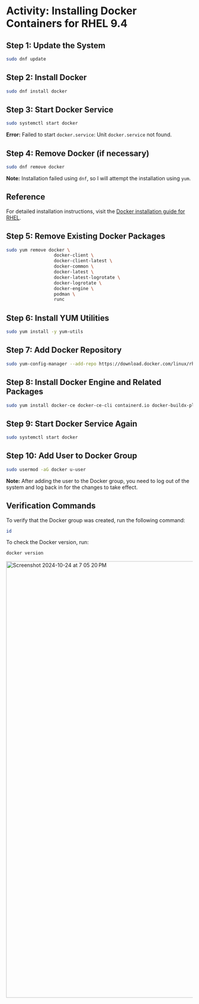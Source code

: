 # Activity: Installing Docker Containers for RHEL 9.4

## Step 1: Update the System
```bash
sudo dnf update
```

## Step 2: Install Docker
```bash
sudo dnf install docker
```

## Step 3: Start Docker Service
```bash
sudo systemctl start docker
```
**Error:** Failed to start `docker.service`: Unit `docker.service` not found.

## Step 4: Remove Docker (if necessary)
```bash
sudo dnf remove docker
```
**Note:** Installation failed using `dnf`, so I will attempt the installation using `yum`.

## Reference
For detailed installation instructions, visit the [Docker installation guide for RHEL](https://docs.docker.com/engine/install/rhel/).

## Step 5: Remove Existing Docker Packages
```bash
sudo yum remove docker \
                  docker-client \
                  docker-client-latest \
                  docker-common \
                  docker-latest \
                  docker-latest-logrotate \
                  docker-logrotate \
                  docker-engine \
                  podman \
                  runc
```

## Step 6: Install YUM Utilities
```bash
sudo yum install -y yum-utils
```

## Step 7: Add Docker Repository
```bash
sudo yum-config-manager --add-repo https://download.docker.com/linux/rhel/docker-ce.repo
```

## Step 8: Install Docker Engine and Related Packages
```bash
sudo yum install docker-ce docker-ce-cli containerd.io docker-buildx-plugin docker-compose-plugin
```

## Step 9: Start Docker Service Again
```bash
sudo systemctl start docker
```

## Step 10: Add User to Docker Group
```bash
sudo usermod -aG docker u-user
```
**Note:** After adding the user to the Docker group, you need to log out of the system and log back in for the changes to take effect.

## Verification Commands
To verify that the Docker group was created, run the following command:
```bash
id
```
To check the Docker version, run:
```bash
docker version
```
<img width="1177" alt="Screenshot 2024-10-24 at 7 05 20 PM" src="https://github.com/user-attachments/assets/1d912d6d-f077-4a16-8e68-31941d527412">



